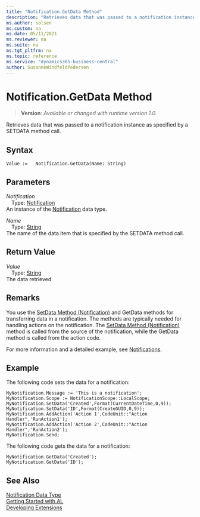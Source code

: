 ```yaml
---
title: "Notification.GetData Method"
description: "Retrieves data that was passed to a notification instance as specified by a SETDATA method call."
ms.author: solsen
ms.custom: na
ms.date: 05/11/2021
ms.reviewer: na
ms.suite: na
ms.tgt_pltfrm: na
ms.topic: reference
ms.service: "dynamics365-business-central"
author: SusanneWindfeldPedersen
---
```

[//]: # (START>DO_NOT_EDIT)
[//]: # (IMPORTANT:Do not edit any of the content between here and the END>DO_NOT_EDIT.)
[//]: # (Any modifications should be made in the .xml files in the ModernDev repo.)
# Notification.GetData Method
> **Version**: _Available or changed with runtime version 1.0._

Retrieves data that was passed to a notification instance as specified by a SETDATA method call.


## Syntax
```
Value :=   Notification.GetData(Name: String)
```
## Parameters
*Notification*  
&emsp;Type: [Notification](notification-data-type.md)  
An instance of the [Notification](notification-data-type.md) data type.

*Name*  
&emsp;Type: [String](../string/string-data-type.md)  
The name of the data item that is specified by the SETDATA method call.  


## Return Value
*Value*  
&emsp;Type: [String](../string/string-data-type.md)  
The data retrieved


[//]: # (IMPORTANT: END>DO_NOT_EDIT)

## Remarks
You use the [SetData Method (Notification)](../../methods-auto/notification/notification-setdata-method.md) and GetData methods for transferring data in a notification. The methods are typically needed for handling actions on the notification. The [SetData Method (Notification)](../../methods-auto/notification/notification-setdata-method.md) method is called from the source of the notification, while the GetData method is called from the action code.

For more information and a detailed example, see [Notifications](../../devenv-notifications-developing.md).

##  Example
The following code sets the data for a notification:

```al
MyNotification.Message := 'This is a notification';
MyNotification.Scope := NotificationScope::LocalScope;
MyNotification.SetData('Created',Format(CurrentDateTime,0,9));
MyNotification.SetData('ID',Format(CreateGUID,0,9));
MyNotification.AddAction('Action 1',CodeUnit::"Action Handler",'RunAction1');
MyNotification.AddAction('Action 2',CodeUnit::"Action Handler",'RunAction2');
MyNotification.Send;
```
The following code gets the data for a notification:

```al
MyNotification.GetData('Created');
MyNotification.GetData('ID');
```

## See Also
[Notification Data Type](notification-data-type.md)  
[Getting Started with AL](../../devenv-get-started.md)  
[Developing Extensions](../../devenv-dev-overview.md)